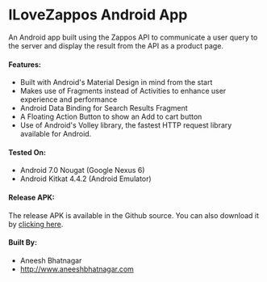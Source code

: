 # ILoveZappos Android App

An Android app built using the Zappos API to communicate a user query to the server and display the result from the API as a product page.

#### Features:
* Built with Android's Material Design in mind from the start
* Makes use of Fragments instead of Activities to enhance user experience and performance
* Android Data Binding for Search Results Fragment
* A Floating Action Button to show an Add to cart button
* Use of Android's Volley library, the fastest HTTP request library available for Android.

#### Tested On:
* Android 7.0 Nougat (Google Nexus 6)
* Android Kitkat 4.4.2 (Android Emulator)

#### Release APK:
The release APK is available in the Github source. You can also download it by [clicking here](https://github.com/AneeshBhatnagar/ILoveZappos/blob/master/app-release.apk).

#### Built By:
* Aneesh Bhatnagar
* http://www.aneeshbhatnagar.com
